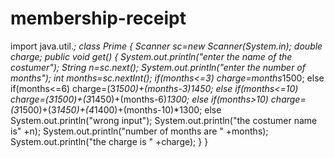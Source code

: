 # membership-receipt 
import java.util.*;
class Prime
{
Scanner sc=new Scanner(System.in);
double charge;
public void get()
{
System.out.println("enter the name of the costumer");
String n=sc.next();
System.out.println("enter the number of months");
int months=sc.nextInt();
if(months<=3)
charge=months*1500;
else if(months<=6)
charge=(3*1500)+(months-3)*1450;
else if(months<=10)
charge=(3*1500)+(3*1450)+(months-6)*1300;
else if(months>10)
charge=(3*1500)+(3*1450)+(4*1400)+(months-10)*1300;
else
System.out.println("wrong input");
System.out.println("the costumer name is" +n);
System.out.println("number of months are " +months);
System.out.println("the charge is " +charge);
}
}
